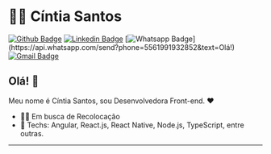 # :man_technologist: Cíntia Santos

[![Github Badge](https://img.shields.io/badge/-Github-000?style=flat-square&logo=Github&logoColor=white&link=https://github.com/CintiaBTS)](https://github.com/CintiaBTS)
[![Linkedin Badge](https://img.shields.io/badge/-LinkedIn-blue?style=flat-square&logo=Linkedin&logoColor=white&link=https://www.linkedin.com/in/cintiaweb/)](https://www.linkedin.com/in/cintiaweb/)
[![Whatsapp Badge](https://img.shields.io/badge/-Whatsapp-4CA143?style=flat-square&labelColor=4CA143&logo=whatsapp&logoColor=white&link=https://api.whatsapp.com/send?phone=5561991932852&text=Olá!)](https://api.whatsapp.com/send?phone=5561991932852&text=Olá!)
[![Gmail Badge](https://img.shields.io/badge/-Gmail-c14438?style=flat-square&logo=Gmail&logoColor=white&link=mailto:cintia.webdesigner@gmail.com)](mailto:cintia.webdesigner@gmail.com)

## Olá! 👋

Meu nome é Cíntia Santos, sou Desenvolvedora Front-end. :heart:

- :office_worker: Em busca de Recolocação
- :blue_heart: Techs: Angular, React.js, React Native, Node.js, TypeScript, entre outras.

---
